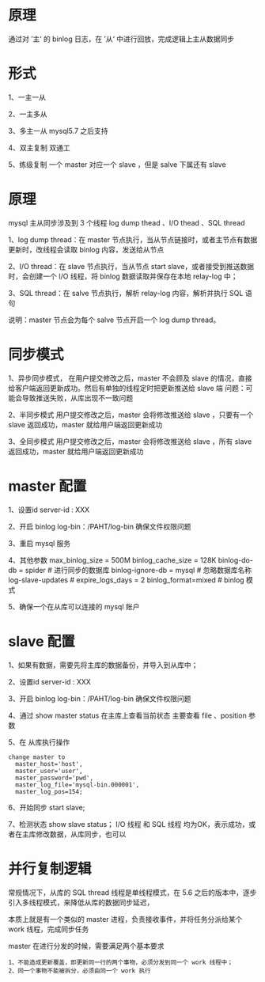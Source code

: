# 原理

  通过对 ’主‘ 的 binlog 日志，在 ’从‘ 中进行回放，完成逻辑上主从数据同步



# 形式

  1、一主一从

  2、一主多从

  3、多主一从  mysql5.7 之后支持

  4、双主复制  双通工

  5、练级复制  一个 master 对应一个 slave ，但是 salve 下属还有 slave 



# 原理

  mysql 主从同步涉及到 3 个线程  log dump thead 、I/O thead 、SQL thread

  1、log dump thread：在 master 节点执行，当从节点链接时，或者主节点有数据更新时，改线程会读取 binlog 内容，发送给从节点

  2、I/O thread：在 slave 节点执行，当从节点 start slave，或者接受到推送数据时，会创建一个 I/O 线程，将 binlog 数据读取并保存在本地 relay-log 中；

  3、SQL thread：在 salve 节点执行，解析 relay-log 内容，解析并执行 SQL 语句

  说明：master 节点会为每个 salve 节点开启一个 log dump thread。


# 同步模式

  1、异步同步模式，
    在用户提交修改之后，master 不会顾及 slave 的情况，直接给客户端返回更新成功。然后有单独的线程定时把更新推送给 slave 端
    问题：可能会导致推送失败，从库出现不一致问题

  2、半同步模式
    用户提交修改之后，master 会将修改推送给 slave ，只要有一个 slave 返回成功，master 就给用户端返回更新成功

  3、全同步模式
    用户提交修改之后，master 会将修改推送给 slave ，所有 slave 返回成功，master 就给用户端返回更新成功



# master 配置

  1、设置id 
    server-id : XXX

  2、开启 binlog
    log-bin：/PAHT/log-bin   确保文件权限问题

  3、重启 mysql 服务

  4、其他参数
    max_binlog_size = 500M
    binlog_cache_size = 128K
    binlog-do-db = spider     # 进行同步的数据库
    binlog-ignore-db = mysql  # 忽略数据库名称
    log-slave-updates         #
    expire_logs_days = 2
    binlog_format=mixed       # binlog 模式

  5、确保一个在从库可以连接的 mysql 账户


# slave 配置

  1、如果有数据，需要先将主库的数据备份，并导入到从库中；

  2、设置id 
    server-id : XXX

  3、开启 binlog
    log-bin：/PAHT/log-bin   确保文件权限问题

  4、通过 show master status 在主库上查看当前状态
     主要查看 file 、position 参数

  5、在 从库执行操作

    change master to
      master_host='host',
      master_user='user',
      master_password='pwd',
      master_log_file='mysql-bin.000001',
      master_log_pos=154;
 
  6、开始同步
    start slave;

  7、检测状态
     show slave status；
     I/O 线程 和 SQL 线程 均为OK，表示成功，或者在主库修改数据，从库同步，也可以
  




# 并行复制逻辑

  常规情况下，从库的 SQL thread 线程是单线程模式，在 5.6 之后的版本中，逐步引入多线程模式，来降低从库的数据同步延迟，

  本质上就是有一个类似的 master 进程，负责接收事件，并将任务分派给某个 work 线程，完成同步任务

  master 在进行分发的时候，需要满足两个基本要求

    1、不能造成更新覆盖，即更新同一行的两个事物，必须分发到同一个 work 线程中；
    2、同一个事物不能被拆分，必须由同一个 work 执行



